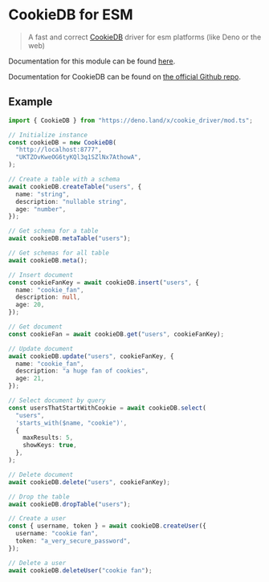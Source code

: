 # CookieDB for ESM

> A fast and correct [CookieDB](https://github.com/cookiedb/CookieDB) driver for
> esm platforms (like Deno or the web)

Documentation for this module can be found
[here](https://deno.land/x/cookie_driver/mod.ts).

Documentation for CookieDB can be found on
[the official Github repo](https://github.com/cookiedb/CookieDB).

## Example

```typescript
import { CookieDB } from "https://deno.land/x/cookie_driver/mod.ts";

// Initialize instance
const cookieDB = new CookieDB(
  "http://localhost:8777",
  "UKTZOvKweOG6tyKQl3q1SZlNx7AthowA",
);

// Create a table with a schema
await cookieDB.createTable("users", {
  name: "string",
  description: "nullable string",
  age: "number",
});

// Get schema for a table
await cookieDB.metaTable("users");

// Get schemas for all table
await cookieDB.meta();

// Insert document
const cookieFanKey = await cookieDB.insert("users", {
  name: "cookie_fan",
  description: null,
  age: 20,
});

// Get document
const cookieFan = await cookieDB.get("users", cookieFanKey);

// Update document
await cookieDB.update("users", cookieFanKey, {
  name: "cookie_fan",
  description: "a huge fan of cookies",
  age: 21,
});

// Select document by query
const usersThatStartWithCookie = await cookieDB.select(
  "users",
  'starts_with($name, "cookie")',
  {
    maxResults: 5,
    showKeys: true,
  },
);

// Delete document
await cookieDB.delete("users", cookieFanKey);

// Drop the table
await cookieDB.dropTable("users");

// Create a user
const { username, token } = await cookieDB.createUser({
  username: "cookie fan",
  token: "a_very_secure_password",
});

// Delete a user
await cookieDB.deleteUser("cookie fan");
```

